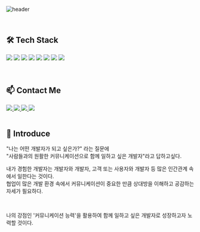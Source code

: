 ![header](https://capsule-render.vercel.app/api?type=Cylinder&color=auto&height=100&section=header&text=Welcome%20&fontSize=70&desc=Juny%20Github%20Profile&descSize=20&descAlignY=90&animation=twinkling)

<br>

## 🛠️ Tech Stack
<div>
  <img src="https://img.shields.io/badge/React-61DAFB?style=for-the-badge&logo=react&logoColor=black">
  <img src="https://img.shields.io/badge/TypeScript-3178C6?style=for-the-badge&logo=typescript&logoColor=black">
  <img src="https://img.shields.io/badge/JavaScript-F7DF1E?style=for-the-badge&logo=javascript&logoColor=black">
  <img src="https://img.shields.io/badge/HTML-E34F26?style=for-the-badge&logo=html5&logoColor=white">
  <img src="https://img.shields.io/badge/CSS-1572B6?style=for-the-badge&logo=css3&logoColor=white">
  <img src="https://img.shields.io/badge/Mui-007FFF?style=for-the-badge&logo=mui&logoColor=white">
  <img src="https://img.shields.io/badge/BootStrap-7952B3?style=for-the-badge&logo=bootstrap&logoColor=white">
  <img src="https://img.shields.io/badge/Github-181717?style=for-the-badge&logo=github&logoColor=white">
</div>

<br>
<br>

## 📫 Contact Me

<a href="https://juny0429.github.io/pjy-portfolio/" target="_blank">
  <img src="https://img.shields.io/badge/Web%20Portfolio-EA4AAA?style=flat-square&logo=githubsponsors&logoColor=white"/>
</a>

<a href="https://velog.io/@juny_0429" target="_blank">
  <img src="https://img.shields.io/badge/Velog-20C997?style=flat-square&logo=Velog&logoColor=white"/>
</a>

<a href="https://www.notion.so/juny0429/3ec094dd396841e58d779dea79fed9de" target="_blank">
  <img src="https://img.shields.io/badge/박준영%20이력서-73398D?style=flat-square&logo=notion&logoColor=white"/>
</a>

<a href="https://www.notion.so/Juny-DevNote-cfb53ea770cc4828a2aad5e97b5fd968?pvs=4" target="_blank">
  <img src="https://img.shields.io/badge/Notion%20DevNote-000000?style=flat-square&logo=notion&logoColor=white"/>
</a>

<br>
<br>

## 🥑 Introduce

"나는 어떤 개발자가 되고 싶은가?" 라는 질문에 
<br>
"사람들과의 원활한 커뮤니케이션으로 함께 일하고 싶은 개발자"라고 답하고싶다.

내가 경험한 개발자는 개발자와 개발자, 고객 또는 사용자와 개발자 등 많은 인간관계 속에서 일한다는 것이다.   
협업이 많은 개발 환경 속에서 커뮤니케이션이 중요한 만큼 상대방을 이해하고 공감하는 자세가 필요하다.

<br>

나의 강점인 '커뮤니케이션 능력'을 활용하여 함께 일하고 싶은 개발자로 성장하고자 노력할 것이다.




<!--
**juny0429/juny0429** is a ✨ _special_ ✨ repository because its `README.md` (this file) appears on your GitHub profile.

Here are some ideas to get you started:

- 🔭 I’m currently working on ...
- 🌱 I’m currently learning ...
- 👯 I’m looking to collaborate on ...
- 🤔 I’m looking for help with ...
- 💬 Ask me about ...
- 📫 How to reach me: ...
- 😄 Pronouns: ...
- ⚡ Fun fact: ...
-->
